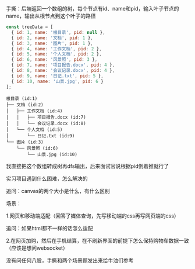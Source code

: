 手撕：后端返回一个数组的树，每个节点有id、name和pid，输入叶子节点的name，输出从根节点到这个叶子的路径
```js
const treeData = [
  { id: 1, name: '根目录', pid: null },
  { id: 2, name: '文档', pid: 1 },
  { id: 3, name: '图片', pid: 1 },
  { id: 4, name: '工作文档', pid: 2 },
  { id: 5, name: '个人文档', pid: 2 },
  { id: 6, name: '风景照', pid: 3 },
  { id: 7, name: '项目报告.docx', pid: 4 },
  { id: 8, name: '会议记录.docx', pid: 4 },
  { id: 9, name: '日记.txt', pid: 5 },
  { id: 10, name: '山景.jpg', pid: 6 }
];
```

```text
根目录 (id:1)
├── 文档 (id:2)
│   ├── 工作文档 (id:4)
│   │   ├── 项目报告.docx (id:7)
│   │   └── 会议记录.docx (id:8)
│   └── 个人文档 (id:5)
│       └── 日记.txt (id:9)
└── 图片 (id:3)
    └── 风景照 (id:6)
        └── 山景.jpg (id:10)
```

我直接把这个数组转成树再dfs输出，后来面试官说根据pid倒着推就行了

实习项目遇到什么困难，怎么解决的

追问：canvas的两个大小是什么，有什么区别

场景：

1.网页和移动端适配（回答了媒体查询，先写移动端的css再写网页端的css）

追问：如果html都不一样的话怎么适配

2.在网页加购，然后在手机结算，在不刷新界面的前提下怎么保持购物车数据一致（应该是想问websocket）

没有问任何八股，手撕和两个场景题发出来给牛油们参考

